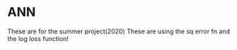 # ANN
These are for the summer project(2020)
These are using the sq error fn and the log loss function!
